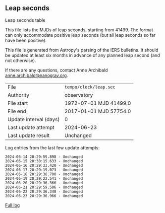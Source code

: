 
## Leap seconds

Leap seconds table

This file lists the MJDs of leap seconds, starting from 41499.
The format can only accommodate positive leap seconds (but all
leap seconds so far have been positive).

This file is generated from Astropy's parsing of the IERS
bulletins. It should be updated at least six months in advance
of any planned leap second (and not otherwise).

If there are any questions, contact Anne Archibald
<anne.archibald@nanograv.org>.

|     |     |
|:--- |:--- |
| File | `tempo/clock/leap.sec` |
| Authority | observatory |
| File start | 1972-07-01 MJD 41499.0 |
| File end | 2017-01-01 MJD 57754.0 |
| Update interval (days) | 0 |
| Last update attempt | 2024-06-23 |
| Last update result | Unchanged |

Log entries from the last few update attempts:
```
2024-06-14 20:29:59.898 - Unchanged
2024-06-15 20:30:15.633 - Unchanged
2024-06-16 20:29:33.420 - Unchanged
2024-06-17 20:29:19.073 - Unchanged
2024-06-18 20:29:38.700 - Unchanged
2024-06-19 20:29:22.541 - Unchanged
2024-06-20 20:29:36.366 - Unchanged
2024-06-21 20:29:59.506 - Unchanged
2024-06-22 20:29:36.348 - Unchanged
2024-06-23 20:29:36.966 - Unchanged
```
[Full log](https://raw.githubusercontent.com/ipta/pulsar-clock-corrections/main/log/tempo/clock/leap.sec.log)
